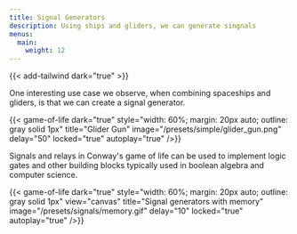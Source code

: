 ```yaml
---
title: Signal Generators
description: Using ships and gliders, we can generate singnals
menus:
  main:
    weight: 12
---
```


{{< add-tailwind dark="true" >}}

One interesting use case we observe, when combining spaceships and gliders, is that we can create a signal generator.

{{< game-of-life
  dark="true"
  style="width: 60%; margin: 20px auto; outline: gray solid 1px"
  title="Glider Gun"
  image="/presets/simple/glider_gun.png"
  delay="50"
  locked="true"
  autoplay="true"
/>}}

Signals and relays in Conway's game of life can be used to implement logic gates and other building blocks typically used in boolean algebra and computer science.

{{< game-of-life
  dark="true"
  style="width: 60%; margin: 20px auto; outline: gray solid 1px"
  view="canvas"
  title="Signal generators with memory"
  image="/presets/signals/memory.gif"
  delay="10"
  locked="true"
  autoplay="true"
/>}}